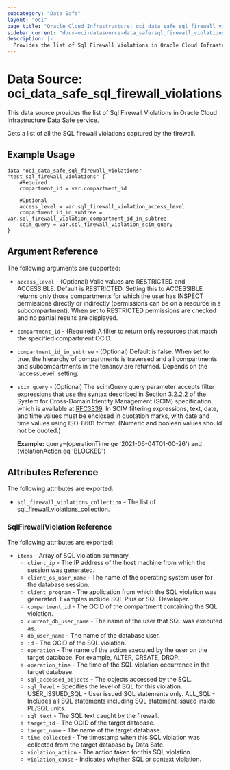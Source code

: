 ```yaml
---
subcategory: "Data Safe"
layout: "oci"
page_title: "Oracle Cloud Infrastructure: oci_data_safe_sql_firewall_violations"
sidebar_current: "docs-oci-datasource-data_safe-sql_firewall_violations"
description: |-
  Provides the list of Sql Firewall Violations in Oracle Cloud Infrastructure Data Safe service
---
```


# Data Source: oci_data_safe_sql_firewall_violations
This data source provides the list of Sql Firewall Violations in Oracle Cloud Infrastructure Data Safe service.

Gets a list of all the SQL firewall violations captured by the firewall.


## Example Usage

```hcl
data "oci_data_safe_sql_firewall_violations" "test_sql_firewall_violations" {
	#Required
	compartment_id = var.compartment_id

	#Optional
	access_level = var.sql_firewall_violation_access_level
	compartment_id_in_subtree = var.sql_firewall_violation_compartment_id_in_subtree
	scim_query = var.sql_firewall_violation_scim_query
}
```

## Argument Reference

The following arguments are supported:

* `access_level` - (Optional) Valid values are RESTRICTED and ACCESSIBLE. Default is RESTRICTED. Setting this to ACCESSIBLE returns only those compartments for which the user has INSPECT permissions directly or indirectly (permissions can be on a resource in a subcompartment). When set to RESTRICTED permissions are checked and no partial results are displayed. 
* `compartment_id` - (Required) A filter to return only resources that match the specified compartment OCID.
* `compartment_id_in_subtree` - (Optional) Default is false. When set to true, the hierarchy of compartments is traversed and all compartments and subcompartments in the tenancy are returned. Depends on the 'accessLevel' setting. 
* `scim_query` - (Optional) The scimQuery query parameter accepts filter expressions that use the syntax described in Section 3.2.2.2 of the System for Cross-Domain Identity Management (SCIM) specification, which is available at [RFC3339](https://tools.ietf.org/html/draft-ietf-scim-api-12). In SCIM filtering expressions, text, date, and time values must be enclosed in quotation marks, with date and time values using ISO-8601 format. (Numeric and boolean values should not be quoted.)

	**Example:** query=(operationTime ge '2021-06-04T01-00-26') and (violationAction eq 'BLOCKED') 


## Attributes Reference

The following attributes are exported:

* `sql_firewall_violations_collection` - The list of sql_firewall_violations_collection.

### SqlFirewallViolation Reference

The following attributes are exported:

* `items` - Array of SQL violation summary.
	* `client_ip` - The IP address of the host machine from which the session was generated.
	* `client_os_user_name` - The name of the operating system user for the database session.
	* `client_program` - The application from which the SQL violation was generated. Examples include SQL Plus or SQL Developer.
	* `compartment_id` - The OCID of the compartment containing the SQL violation.
	* `current_db_user_name` - The name of the user that SQL was executed as.
	* `db_user_name` - The name of the database user.
	* `id` - The OCID of the SQL violation.
	* `operation` - The name of the action executed by the user on the target database. For example, ALTER, CREATE, DROP.
	* `operation_time` - The time of the SQL violation occurrence in the target database.
	* `sql_accessed_objects` - The objects accessed by the SQL.
	* `sql_level` - Specifies the level of SQL for this violation. USER_ISSUED_SQL - User issued SQL statements only. ALL_SQL - Includes all SQL statements including SQL statement issued inside PL/SQL units. 
	* `sql_text` - The SQL text caught by the firewall.
	* `target_id` - The OCID of the target database.
	* `target_name` - The name of the target database.
	* `time_collected` - The timestamp when this SQL violation was collected from the target database by Data Safe.
	* `violation_action` - The action taken for this SQL violation.
	* `violation_cause` - Indicates whether SQL or context violation.

